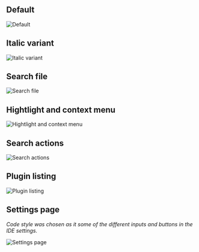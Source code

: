 ## Default

![Default][java]

## Italic variant

![Italic variant][java-italic]

## Search file

![Search file][search]

## Hightlight and context menu

![Hightlight and context menu][highlight-context-menu]

## Search actions

![Search actions][actions]

## Plugin listing

![Plugin listing][plugins]

## Settings page

_Code style was chosen as it some of the different inputs and buttons in the IDE settings._

![Settings page][settings-example]

[java]: https://github.com/markypython/jetbrains-one-dark-theme/raw/master/docs/screenshots/java.png
[java-italic]: https://github.com/markypython/jetbrains-one-dark-theme/raw/master/docs/screenshots/java-italic.png
[search]: https://github.com/markypython/jetbrains-one-dark-theme/raw/master/docs/screenshots/search.png
[highlight-context-menu]: https://github.com/markypython/jetbrains-one-dark-theme/raw/master/docs/screenshots/highlight-context-menu.png
[actions]: https://github.com/markypython/jetbrains-one-dark-theme/raw/master/docs/screenshots/actions.png
[plugins]: https://github.com/markypython/jetbrains-one-dark-theme/raw/master/docs/screenshots/plugins.png
[settings-example]: https://github.com/markypython/jetbrains-one-dark-theme/raw/master/docs/screenshots/preferences.png
